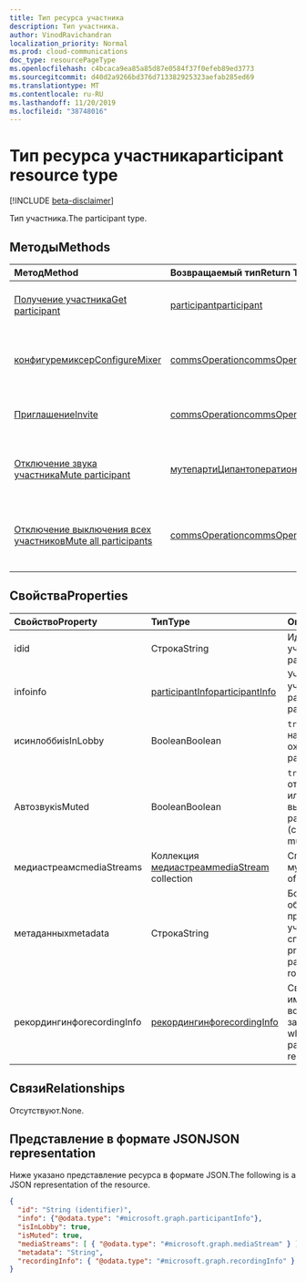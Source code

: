 ```yaml
---
title: Тип ресурса участника
description: Тип участника.
author: VinodRavichandran
localization_priority: Normal
ms.prod: cloud-communications
doc_type: resourcePageType
ms.openlocfilehash: c4bcaca9ea85a85d87e0584f37f0efeb89ed3773
ms.sourcegitcommit: d40d2a9266bd376d713382925323aefab285ed69
ms.translationtype: MT
ms.contentlocale: ru-RU
ms.lasthandoff: 11/20/2019
ms.locfileid: "38748016"
---
```

# <a name="participant-resource-type"></a><span data-ttu-id="e3518-103">Тип ресурса участника</span><span class="sxs-lookup"><span data-stu-id="e3518-103">participant resource type</span></span>

[!INCLUDE [beta-disclaimer](../../includes/beta-disclaimer.md)]

<span data-ttu-id="e3518-104">Тип участника.</span><span class="sxs-lookup"><span data-stu-id="e3518-104">The participant type.</span></span>

## <a name="methods"></a><span data-ttu-id="e3518-105">Методы</span><span class="sxs-lookup"><span data-stu-id="e3518-105">Methods</span></span>

| <span data-ttu-id="e3518-106">Метод</span><span class="sxs-lookup"><span data-stu-id="e3518-106">Method</span></span>                                                 | <span data-ttu-id="e3518-107">Возвращаемый тип</span><span class="sxs-lookup"><span data-stu-id="e3518-107">Return Type</span></span>                                                 | <span data-ttu-id="e3518-108">Описание</span><span class="sxs-lookup"><span data-stu-id="e3518-108">Description</span></span>                                    |
|:-------------------------------------------------------|:------------------------------------------------------------|:-----------------------------------------------|
| [<span data-ttu-id="e3518-109">Получение участника</span><span class="sxs-lookup"><span data-stu-id="e3518-109">Get participant</span></span>](../api/participant-get.md)           | [<span data-ttu-id="e3518-110">participant</span><span class="sxs-lookup"><span data-stu-id="e3518-110">participant</span></span>](participant.md)                               | <span data-ttu-id="e3518-111">Чтение свойств объекта **участника** .</span><span class="sxs-lookup"><span data-stu-id="e3518-111">Read properties of the **participant** object.</span></span> |
| [<span data-ttu-id="e3518-112">конфигуремиксер</span><span class="sxs-lookup"><span data-stu-id="e3518-112">ConfigureMixer</span></span>](../api/participant-configuremixer.md) | [<span data-ttu-id="e3518-113">commsOperation</span><span class="sxs-lookup"><span data-stu-id="e3518-113">commsOperation</span></span>](commsoperation.md)                         | <span data-ttu-id="e3518-114">Настройка микшера звука участника.</span><span class="sxs-lookup"><span data-stu-id="e3518-114">Configure the participant audio mixer.</span></span>         |
| [<span data-ttu-id="e3518-115">Приглашение</span><span class="sxs-lookup"><span data-stu-id="e3518-115">Invite</span></span>](../api/participant-invite.md)                 | [<span data-ttu-id="e3518-116">commsOperation</span><span class="sxs-lookup"><span data-stu-id="e3518-116">commsOperation</span></span>](commsoperation.md)                         | <span data-ttu-id="e3518-117">Приглашение участника на звонок.</span><span class="sxs-lookup"><span data-stu-id="e3518-117">Invite a participant to the call.</span></span>              |
| [<span data-ttu-id="e3518-118">Отключение звука участника</span><span class="sxs-lookup"><span data-stu-id="e3518-118">Mute participant</span></span>](../api/participant-mute.md)         | [<span data-ttu-id="e3518-119">мутепартиЦипантоператион</span><span class="sxs-lookup"><span data-stu-id="e3518-119">muteParticipantOperation</span></span>](muteparticipantoperation.md)     | <span data-ttu-id="e3518-120">Отключение выключения участника в вызове.</span><span class="sxs-lookup"><span data-stu-id="e3518-120">Mute a participant in a call.</span></span>                  |
| [<span data-ttu-id="e3518-121">Отключение выключения всех участников</span><span class="sxs-lookup"><span data-stu-id="e3518-121">Mute all participants</span></span>](../api/participant-muteall.md) | [<span data-ttu-id="e3518-122">commsOperation</span><span class="sxs-lookup"><span data-stu-id="e3518-122">commsOperation</span></span>](commsoperation.md) | <span data-ttu-id="e3518-123">Отключение выключения всех участников собрания.</span><span class="sxs-lookup"><span data-stu-id="e3518-123">Mute all the participants in the meeting.</span></span>      |

## <a name="properties"></a><span data-ttu-id="e3518-124">Свойства</span><span class="sxs-lookup"><span data-stu-id="e3518-124">Properties</span></span>

| <span data-ttu-id="e3518-125">Свойство</span><span class="sxs-lookup"><span data-stu-id="e3518-125">Property</span></span>             | <span data-ttu-id="e3518-126">Тип</span><span class="sxs-lookup"><span data-stu-id="e3518-126">Type</span></span>                                     | <span data-ttu-id="e3518-127">Описание</span><span class="sxs-lookup"><span data-stu-id="e3518-127">Description</span></span>                                                  |
| :------------------- | :--------------------------------------- | :------------------------------------------------------------|
| <span data-ttu-id="e3518-128">id</span><span class="sxs-lookup"><span data-stu-id="e3518-128">id</span></span>                   | <span data-ttu-id="e3518-129">Строка</span><span class="sxs-lookup"><span data-stu-id="e3518-129">String</span></span>                                   | <span data-ttu-id="e3518-130">Идентификатор участника.</span><span class="sxs-lookup"><span data-stu-id="e3518-130">The participant ID.</span></span>                                          |
| <span data-ttu-id="e3518-131">info</span><span class="sxs-lookup"><span data-stu-id="e3518-131">info</span></span>                 | [<span data-ttu-id="e3518-132">participantInfo</span><span class="sxs-lookup"><span data-stu-id="e3518-132">participantInfo</span></span>](participantinfo.md)    | <span data-ttu-id="e3518-133">Участник участника.</span><span class="sxs-lookup"><span data-stu-id="e3518-133">The participant of the participant.</span></span>                          |
| <span data-ttu-id="e3518-134">исинлобби</span><span class="sxs-lookup"><span data-stu-id="e3518-134">isInLobby</span></span>            | <span data-ttu-id="e3518-135">Boolean</span><span class="sxs-lookup"><span data-stu-id="e3518-135">Boolean</span></span>                                  | <span data-ttu-id="e3518-136">`true`Если участник находится в "зале ожидания".</span><span class="sxs-lookup"><span data-stu-id="e3518-136">`true` if the participant is in lobby.</span></span>                          |
| <span data-ttu-id="e3518-137">Автозвук</span><span class="sxs-lookup"><span data-stu-id="e3518-137">isMuted</span></span>              | <span data-ttu-id="e3518-138">Boolean</span><span class="sxs-lookup"><span data-stu-id="e3518-138">Boolean</span></span>                                  | <span data-ttu-id="e3518-139">`true`Если участник отключен (клиент или сервер выключен).</span><span class="sxs-lookup"><span data-stu-id="e3518-139">`true` if the participant is muted (client or server muted).</span></span>    |
| <span data-ttu-id="e3518-140">медиастреамс</span><span class="sxs-lookup"><span data-stu-id="e3518-140">mediaStreams</span></span>         | <span data-ttu-id="e3518-141">Коллекция [медиастреам](mediastream.md)</span><span class="sxs-lookup"><span data-stu-id="e3518-141">[mediaStream](mediastream.md) collection</span></span> | <span data-ttu-id="e3518-142">Список потоков мультимедиа.</span><span class="sxs-lookup"><span data-stu-id="e3518-142">The list of media streams.</span></span>                                   |
| <span data-ttu-id="e3518-143">метаданных</span><span class="sxs-lookup"><span data-stu-id="e3518-143">metadata</span></span>             | <span data-ttu-id="e3518-144">Строка</span><span class="sxs-lookup"><span data-stu-id="e3518-144">String</span></span>                                   | <span data-ttu-id="e3518-145">Большой двоичный объект данных, предоставляемый участником в списке.</span><span class="sxs-lookup"><span data-stu-id="e3518-145">A blob of data provided by the participant in the roster.</span></span>     |
| <span data-ttu-id="e3518-146">рекордингинфо</span><span class="sxs-lookup"><span data-stu-id="e3518-146">recordingInfo</span></span>        | [<span data-ttu-id="e3518-147">рекордингинфо</span><span class="sxs-lookup"><span data-stu-id="e3518-147">recordingInfo</span></span>](recordinginfo.md)        | <span data-ttu-id="e3518-148">Сведения о том, имеет ли участник возможность записи.</span><span class="sxs-lookup"><span data-stu-id="e3518-148">Information on whether the participant has recording capability.</span></span> |

## <a name="relationships"></a><span data-ttu-id="e3518-149">Связи</span><span class="sxs-lookup"><span data-stu-id="e3518-149">Relationships</span></span>
<span data-ttu-id="e3518-150">Отсутствуют.</span><span class="sxs-lookup"><span data-stu-id="e3518-150">None.</span></span>

## <a name="json-representation"></a><span data-ttu-id="e3518-151">Представление в формате JSON</span><span class="sxs-lookup"><span data-stu-id="e3518-151">JSON representation</span></span>

<span data-ttu-id="e3518-152">Ниже указано представление ресурса в формате JSON.</span><span class="sxs-lookup"><span data-stu-id="e3518-152">The following is a JSON representation of the resource.</span></span>

<!-- {
  "blockType": "resource",
  "optionalProperties": [

  ],
  "@odata.type": "microsoft.graph.participant"
}-->
```json
{
  "id": "String (identifier)",
  "info": {"@odata.type": "#microsoft.graph.participantInfo"},
  "isInLobby": true,
  "isMuted": true,
  "mediaStreams": [ { "@odata.type": "#microsoft.graph.mediaStream" } ],
  "metadata": "String",
  "recordingInfo": { "@odata.type": "#microsoft.graph.recordingInfo" }
}
```

<!-- uuid: 8fcb5dbc-d5aa-4681-8e31-b001d5168d79
2015-10-25 14:57:30 UTC -->
<!--
{
  "type": "#page.annotation",
  "description": "participant resource",
  "keywords": "",
  "section": "documentation",
  "tocPath": "",
  "suppressions": []
}
-->
